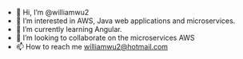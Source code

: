 - 👋 Hi, I’m @williamwu2
- 👀 I’m interested in AWS, Java web applications and microservices.
- 🌱 I’m currently learning Angular.
- 💞️ I’m looking to collaborate on the microservices AWS
- 📫 How to reach me williamwu2@hotmail.com

<!---
williamwu2/williamwu2 is a ✨ special ✨ repository because its `README.md` (this file) appears on your GitHub profile.
You can click the Preview link to take a look at your changes.
--->
